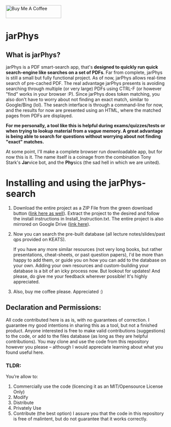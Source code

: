 <a href="https://www.buymeacoffee.com/pt420" target="_blank"><img src="https://cdn.buymeacoffee.com/buttons/default-blue.png" alt="Buy Me A Coffee" height="41" width="174"></a>
# jarPhys 

## What is jarPhys?
jarPhys is a PDF smart-search app, that's **designed to quickly run quick search-engine like searches on a set of PDFs**. 
Far from complete, jarPhys is still a small but fully functional project. As of now, jarPhys allows real-time search of pre-cached PDF. 
The real advantage jarPhys presents is avoiding searching through multiple (or very large) PDFs using CTRL-F (or however "find" works in your browser :P).
Since jarPhys does token matching, you also don't have to worry about not finding an exact match, similar to Google/Bing (lol).
The search interface is through a command-line for now, and the results for now are presented using an HTML, where the matched pages from PDFs are displayed. 

**For me personally, a tool like this is helpful during exams/quizzes/tests or when trying to lookup material from a vague memory. 
A great advantage is being able to search for questions without worrying about not finding "exact" matches.** 

At some point, I'll make a complete browser run downloadable app, but for now this is it. 
The name itself is a coinage from the combination Tony Stark's **Jar**vice bot, and the **Phy**sics (the sad hell in which we are united). 



# Installing and using the jarPhys-search

1. Download the entire project as a ZIP File from the green download button ([link here as well](https://codeload.github.com/Magnus167/jarPhys/zip/refs/heads/main])).
    Extract the project to the desired and follow the install instructions in Install_Instruction.txt. The entire project is also mirrored on Google Drive ([link here](https://drive.google.com/drive/folders/18VgVaxoDj531Imugoc_VvvTUzCvTQdZ9?usp=sharing)).

2. Now you can search the pre-built database (all lecture notes/slides/past qps provided on KEATS). 

    If you have any more similar resources (not very long books, but rather presentations, cheat-sheets, or past question papers), I'd be more than happy to add them, or guide you on how you can add to the database on your own. Adding your own resources and custom-building your database is a bit of an icky process now. But lookout for updates!
    And please, do give me your feedback wherever possible! It's highly appreciated. 

3. Also, buy me coffee please. Appreciated :) 


## Declaration and Permissions:
All code contributed here is as is, with no guarantees of correction. I guarantee my good intentions in sharing this as a tool, but not a finished product. Anyone interested is free to make valid contributions (suggestions) to the code, or add to the files database (as long as they are helpful contributions). You may clone and use the code from this repository however you please – although I would appreciate learning about what you found useful here. 
### TLDR:
You’re allow to:
1.	Commercially use the code (licencing it as an MIT/Opensource License Only)
2.	Modify 
3.	Distribute
4.	Privately Use
5.	Contribute (the best option)
I assure you that the code in this repository is free of malintent, but do not guarantee that it works correctly.  


